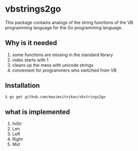 # vbstrings2go
This package contains analogs of the string functions of the VB programming language for the Go programming language.

## Why is it needed
1. some functions are missing in the standard library
2. index starts with 1
3. cleans up the mess with unicode strings
4. convenient for programmers who switched from VB

## Installation

```bash
$ go get github.com/maximsitnikov/vbstrings2go
```

## what is implemented
1. InStr
2. Len
3. Left
4. Right
5. Mid
